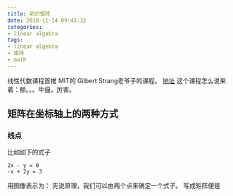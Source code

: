 ```yaml
---
title: 初识矩阵
date: 2018-11-14 09:43:32
categories:
- linear algebra
tags:
- linear algebra
- 矩阵
- math
---
```

线性代数课程首推  MIT的 Gilbert Strang老爷子的课程。
[地址](http://t.cn/RmyqB2v)
这个课程怎么说来着：额。。。牛逼，厉害。
<!-- more -->
## 矩阵在坐标轴上的两种方式
### 线点
比如如下的式子

	2x - y = 0
	-x + 2y = 3
	
用图像表示为：
先说原理，我们可以由两个点来确定一个式子。
写成矩阵便是
